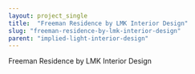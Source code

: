 ```yaml
---
layout: project_single
title:  "Freeman Residence by LMK Interior Design"
slug: "freeman-residence-by-lmk-interior-design"
parent: "implied-light-interior-design"
---
```

Freeman Residence by LMK Interior Design